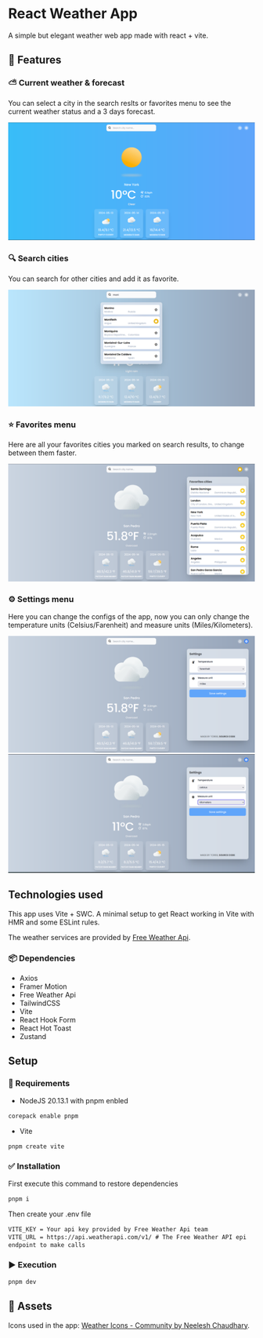 # React Weather App

A simple but elegant weather web app made with react + vite.

## 🚀 Features

### ⛅ Current weather & forecast
You can select a city in the search reslts or favorites menu to see the current weather status and a 3 days forecast.

![Home](public/assets/previews/home-page.png)
### 🔍 Search cities
You can search for other cities and add it as favorite.

![Search](public/assets/previews/search-results.png)
### ⭐ Favorites menu
Here are all your favorites cities you marked on search results, to change between them faster.

![Favorites menu](public/assets/previews/favorites-menu.png)

### ⚙️ Settings menu
Here you can change the configs of the app, now you can only change the temperature units (Celsius/Farenheit) and measure units (Miles/Kilometers).

![Settings menu](public/assets/previews/settings-menu.png)
![Changing some settings](public/assets/previews/settings-menu-f.png)

## Technologies used
This app uses Vite + SWC. A minimal setup to get React working in Vite with HMR and some ESLint rules.

The weather services are provided by [Free Weather Api](https://www.weatherapi.com/).

### 📦 Dependencies

- Axios
- Framer Motion
- Free Weather Api
- TailwindCSS
- Vite
- React Hook Form
- React Hot Toast
- Zustand

##  Setup

### 📃 Requirements

- NodeJS 20.13.1 with pnpm enbled
```bash 
corepack enable pnpm
```
- Vite
```bash
pnpm create vite
```

### ✅ Installation

First execute this command to restore dependencies
```bash
pnpm i
```
Then create your .env file
``` dosini
VITE_KEY = Your api key provided by Free Weather Api team
VITE_URL = https://api.weatherapi.com/v1/ # The Free Weather API epi endpoint to make calls
```

### ▶️ Execution
```bash
pnpm dev
```

## 🧩 Assets

Icons used in the app: [Weather Icons - Community by Neelesh Chaudhary](https://www.figma.com/community/file/971051749541378755/weather-icons-community?searchSessionId=lvu0htux-009taqkvyu4zn).
